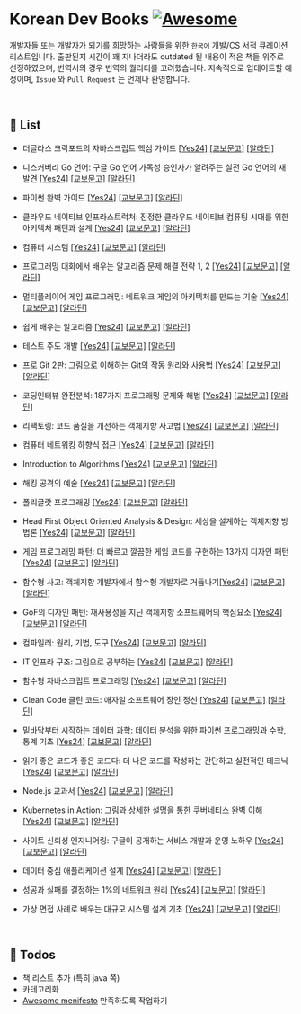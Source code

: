 # Korean Dev Books [![Awesome](https://awesome.re/badge.svg)](https://awesome.re)

개발자들 또는 개발자가 되기를 희망하는 사람들을 위한 `한국어` 개발/CS 서적 큐레이션 리스트입니다. 출판된지 시간이 꽤 지나더라도 outdated 될 내용이 적은 책들 위주로 선정하였으며, 번역서의 경우 번역의 퀄리티를 고려했습니다. 지속적으로 업데이트할 예정이며, `Issue` 와 `Pull Request` 는 언제나 환영합니다.

</br>

## :book: List

* 더글라스 크락포드의 자바스크립트 핵심 가이드 [\[Yes24\]](http://www.yes24.com/24/goods/3071412) [\[교보문고\]](http://www.kyobobook.co.kr/product/detailViewKor.laf?mallGb=KOR&ejkGb=KOR&barcode=9788979145984) [\[알라딘\]](https://www.aladin.co.kr/shop/wproduct.aspx?ItemId=2608820)

* 디스커버리 Go 언어: 구글 Go 언어 가독성 승인자가 알려주는 실전 Go 언어의 재발견 [\[Yes24\]](http://www.yes24.com/24/Goods/24759320) [\[교보문고\]](http://www.kyobobook.co.kr/product/detailViewKor.laf?ejkGb=KOR&mallGb=KOR&barcode=9788968482687) [\[알라딘\]](https://www.aladin.co.kr/shop/wproduct.aspx?ItemId=78786120)

* 파이썬 완벽 가이드 [\[Yes24\]](http://www.yes24.com/24/Goods/6694057) [\[교보문고\]](http://www.kyobobook.co.kr/product/detailViewKor.laf?ejkGb=KOR&mallGb=KOR&barcode=9788966260256) [\[알라딘\]](https://www.aladin.co.kr/shop/wproduct.aspx?ItemId=16118771)

* 클라우드 네이티브 인프라스트럭처: 진정한 클라우드 네이티브 컴퓨팅 시대를 위한 아키텍처 패턴과 설계 [\[Yes24\]](http://www.yes24.com/24/goods/64467321) [\[교보문고\]](http://www.kyobobook.co.kr/product/detailViewKor.laf?ejkGb=KOR&mallGb=KOR&barcode=9791196203740) [\[알라딘\]](https://www.aladin.co.kr/shop/wproduct.aspx?ItemId=168337225)

* 컴퓨터 시스템 [\[Yes24\]](http://www.yes24.com/24/goods/31950404) [\[교보문고\]](http://www.kyobobook.co.kr/product/detailViewKor.laf?ejkGb=KOR&mallGb=KOR&barcode=9791185475219) [\[알라딘\]](https://www.aladin.co.kr/shop/wproduct.aspx?ItemId=91589572)

* 프로그래밍 대회에서 배우는 알고리즘 문제 해결 전략 1, 2 [\[Yes24\]](http://www.yes24.com/24/goods/8006522) [\[교보문고\]](http://www.kyobobook.co.kr/product/detailViewKor.laf?ejkGb=KOR&mallGb=KOR&barcode=9788966260546) [\[알라딘\]](https://www.aladin.co.kr/shop/wproduct.aspx?ItemId=21089176)

* 멀티플레이어 게임 프로그래밍: 네트워크 게임의 아키텍처를 만드는 기술 [\[Yes24\]](http://www.yes24.com/24/Goods/38868446) [\[교보문고\]](http://www.kyobobook.co.kr/product/detailViewKor.laf?ejkGb=KOR&mallGb=KOR&barcode=9791160501445) [\[알라딘\]](https://www.aladin.co.kr/shop/wproduct.aspx?ItemId=107574498)

* 쉽게 배우는 알고리즘 [\[Yes24\]](http://www.yes24.com/24/goods/58154784) [\[교보문고\]](http://www.kyobobook.co.kr/product/detailViewKor.laf?ejkGb=KOR&mallGb=KOR&barcode=9791156643753) [\[알라딘\]](https://www.aladin.co.kr/shop/wproduct.aspx?ItemId=131688391)

* 테스트 주도 개발 [\[Yes24\]](http://www.yes24.com/24/Goods/12246033) [\[교보문고\]](http://www.kyobobook.co.kr/product/detailViewKor.laf?ejkGb=KOR&mallGb=KOR&barcode=9788966261024) [\[알라딘\]](https://www.aladin.co.kr/shop/wproduct.aspx?ItemId=37469717)

* 프로 Git 2판: 그림으로 이해하는 Git의 작동 원리와 사용법 [\[Yes24\]](http://www.yes24.com/24/Goods/24841824) [\[교보문고\]](http://www.kyobobook.co.kr/product/detailViewKor.laf?ejkGb=KOR&mallGb=KOR&barcode=9788966261789) [\[알라딘\]](https://www.aladin.co.kr/shop/wproduct.aspx?ItemId=79232604)

* 코딩인터뷰 완전분석: 187가지 프로그래밍 문제와 해법 [\[Yes24\]](http://www.yes24.com/24/Goods/44305533) [\[교보문고\]](http://www.kyobobook.co.kr/product/detailViewKor.laf?ejkGb=KOR&mallGb=KOR&barcode=9788966263080) [\[알라딘\]](https://www.aladin.co.kr/shop/wproduct.aspx?ItemId=115116545)

* 리팩토링: 코드 품질을 개선하는 객체지향 사고법 [\[Yes24\]](http://www.yes24.com/24/Goods/7951038) [\[교보문고\]](http://www.kyobobook.co.kr/product/detailViewKor.laf?ejkGb=KOR&mallGb=KOR&barcode=9788979149715) [\[알라딘\]](https://www.aladin.co.kr/shop/wproduct.aspx?ItemId=20793053)

* 컴퓨터 네트워킹 하향식 접근 [\[Yes24\]](http://www.yes24.com/24/goods/45543957) [\[교보문고\]](http://www.kyobobook.co.kr/product/detailViewKor.laf?ejkGb=KOR&mallGb=KOR&barcode=9791185475318) [\[알라딘\]](https://www.aladin.co.kr/shop/wproduct.aspx?ItemId=117081020)

* Introduction to Algorithms [\[Yes24\]](http://www.yes24.com/24/Goods/13776831) [\[교보문고\]](http://www.kyobobook.co.kr/product/detailViewKor.laf?ejkGb=KOR&mallGb=KOR&barcode=9791156641131) [\[알라딘\]](https://www.aladin.co.kr/shop/wproduct.aspx?ItemId=43636357)

* 해킹 공격의 예술 [\[Yes24\]](http://www.yes24.com/24/Goods/3734711) [\[교보문고\]](http://www.kyobobook.co.kr/product/detailViewKor.laf?ejkGb=KOR&mallGb=KOR&barcode=9788960771260) [\[알라딘\]](https://www.aladin.co.kr/shop/wproduct.aspx?ItemId=6572064)

* 폴리글랏 프로그래밍 [\[Yes24\]](http://www.yes24.com/24/Goods/12204890) [\[교보문고\]](http://www.kyobobook.co.kr/product/detailViewKor.laf?ejkGb=KOR&mallGb=KOR&barcode=9788968480867) [\[알라딘\]](https://www.aladin.co.kr/shop/wproduct.aspx?ItemId=37204348)

* Head First Object Oriented Analysis & Design: 세상을 설계하는 객체지향 방법론 [\[Yes24\]](http://www.yes24.com/24/goods/2593582) [\[교보문고\]](http://www.kyobobook.co.kr/product/detailViewKor.laf?ejkGb=KOR&mallGb=KOR&barcode=9788979144949) [\[알라딘\]](https://www.aladin.co.kr/shop/wproduct.aspx?ItemId=925897)

* 게임 프로그래밍 패턴: 더 빠르고 깔끔한 게임 코드를 구현하는 13가지 디자인 패턴 [\[Yes24\]](http://www.yes24.com/24/goods/27767709) [\[교보문고\]](http://www.kyobobook.co.kr/product/detailViewKor.laf?ejkGb=KOR&mallGb=KOR&barcode=9788968482878) [\[알라딘\]](https://www.aladin.co.kr/shop/wproduct.aspx?ItemId=84101386)

* 함수형 사고: 객체지향 개발자에서 함수형 개발자로 거듭나기[\[Yes24\]](http://www.yes24.com/24/Goods/29029252) [\[교보문고\]](http://www.kyobobook.co.kr/product/detailViewKor.laf?ejkGb=KOR&mallGb=KOR&barcode=9788968482960) [\[알라딘\]](https://www.aladin.co.kr/shop/wproduct.aspx?ItemId=85956851)

* GoF의 디자인 패턴: 재사용성을 지닌 객체지향 소프트웨어의 핵심요소 [\[Yes24\]](http://www.yes24.com/24/Goods/17525598) [\[교보문고\]](http://www.kyobobook.co.kr/product/detailViewKor.laf?ejkGb=KOR&mallGb=KOR&barcode=9791195444953) [\[알라딘\]](https://www.aladin.co.kr/shop/wproduct.aspx?ItemId=56051596)

* 컴파일러: 원리, 기법, 도구 [\[Yes24\]](http://www.yes24.com/24/goods/3360617) [\[교보문고\]](http://www.kyobobook.co.kr/product/detailViewKor.laf?ejkGb=KOR&mallGb=KOR&barcode=9788945076069) [\[알라딘\]](https://www.aladin.co.kr/shop/wproduct.aspx?ItemId=3550559)

* IT 인프라 구조: 그림으로 공부하는 [\[Yes24\]](http://www.yes24.com/24/Goods/19041948) [\[교보문고\]](http://www.kyobobook.co.kr/product/detailViewKor.laf?ejkGb=KOR&mallGb=KOR&barcode=9791185890265) [\[알라딘\]](https://www.aladin.co.kr/shop/wproduct.aspx?ItemId=62754081)

* 함수형 자바스크립트 프로그래밍 [\[Yes24\]](http://www.yes24.com/24/goods/56885507) [\[교보문고\]](http://www.kyobobook.co.kr/product/detailViewKor.laf?ejkGb=KOR&mallGb=KOR&barcode=9788966262120) [\[알라딘\]](https://www.aladin.co.kr/shop/wproduct.aspx?ItemId=123715872)

* Clean Code 클린 코드: 애자일 소프트웨어 장인 정신 [\[Yes24\]](http://www.yes24.com/24/goods/11681152) [\[교보문고\]](http://www.kyobobook.co.kr/product/detailViewKor.laf?ejkGb=KOR&mallGb=KOR&barcode=9788966260959) [\[알라딘\]](https://www.aladin.co.kr/shop/wproduct.aspx?ItemId=34083680)

* 밑바닥부터 시작하는 데이터 과학: 데이터 분석을 위한 파이썬 프로그래밍과 수학, 통계 기초 [\[Yes24\]](http://www.yes24.com/24/goods/27951467) [\[교보문고\]](http://www.kyobobook.co.kr/product/detailViewKor.laf?ejkGb=KOR&mallGb=KOR&barcode=9788966261819) [\[알라딘\]](https://www.aladin.co.kr/shop/wproduct.aspx?ItemId=84725482)

* 읽기 좋은 코드가 좋은 코드다: 더 나은 코드를 작성하는 간단하고 실전적인 테크닉 [\[Yes24\]](http://www.yes24.com/24/Goods/6692314) [\[교보문고\]](http://www.kyobobook.co.kr/product/detailViewKor.laf?ejkGb=KOR&mallGb=KOR&barcode=9788979149142) [\[알라딘\]](https://www.aladin.co.kr/shop/wproduct.aspx?ItemId=16108252)

* Node.js 교과서 [\[Yes24\]](http://www.yes24.com/24/goods/62597864) [\[교보문고\]](http://www.kyobobook.co.kr/product/detailViewKor.laf?ejkGb=KOR&mallGb=KOR&barcode=9791160505221) [\[알라딘\]](https://www.aladin.co.kr/shop/wproduct.aspx?ItemId=158379304)

* Kubernetes in Action: 그림과 상세한 설명을 통한 쿠버네티스 완벽 이해 [\[Yes24\]](http://www.yes24.com/Product/Goods/67151222) [\[교보문고\]](http://www.kyobobook.co.kr/product/detailViewKor.laf?ejkGb=KOR&mallGb=KOR&barcode=9791161752242) [\[알라딘\]](https://www.aladin.co.kr/shop/wproduct.aspx?ItemId=175612023)

* 사이트 신뢰성 엔지니어링: 구글이 공개하는 서비스 개발과 운영 노하우 [\[Yes24\]](http://www.yes24.com/Product/goods/57979286) [\[교보문고\]](http://www.kyobobook.co.kr/product/detailViewKor.laf?ejkGb=KOR&mallGb=KOR&barcode=9791188621088) [\[알라딘\]](https://www.aladin.co.kr/shop/wproduct.aspx?ItemId=129407308)

* 데이터 중심 애플리케이션 설계 [\[Yes24\]](http://www.yes24.com/Product/Goods/59566585) [\[교보문고\]](http://kyobobook.co.kr/product/detailViewKor.laf?mallGb=KOR&ejkGb=KOR&barcode=9791158390983) [\[알라딘\]](https://www.aladin.co.kr/shop/wproduct.aspx?ItemId=140018308)

* 성공과 실패를 결정하는 1%의 네트워크 원리 [\[Yes24\]](http://www.yes24.com/Product/Goods/3246410) [\[교보문고\]](https://www.kyobobook.co.kr/product/detailViewKor.laf?mallGb=KOR&ejkGb=KOR&barcode=9788931553482) [\[알라딘\]](https://www.aladin.co.kr/shop/wproduct.aspx?ItemId=3046387)

* 가상 면접 사례로 배우는 대규모 시스템 설계 기초 [\[Yes24\]](http://www.yes24.com/Product/Goods/102819435) [\[교보문고\]](http://www.kyobobook.co.kr/product/detailViewKor.laf?ejkGb=KOR&mallGb=KOR&barcode=9788966263158) [\[알라딘\]](https://www.aladin.co.kr/shop/wproduct.aspx?ItemId=276041776)

</br>

## :memo: Todos

* 책 리스트 추가 (특히 java 쪽)
* 카테고리화
* [Awesome menifesto](https://github.com/sindresorhus/awesome/blob/master/awesome.md) 만족하도록 작업하기

</br>
